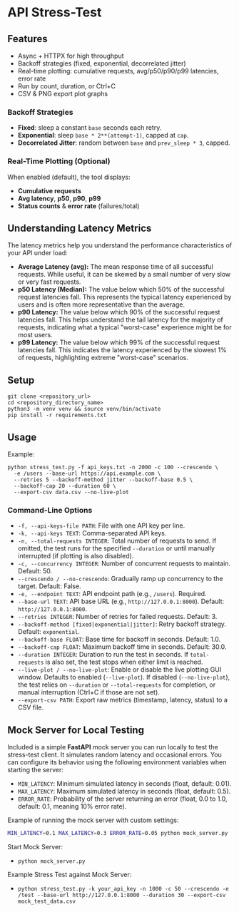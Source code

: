# API Stress-Test

## Features
- Async + HTTPX for high throughput
- Backoff strategies (fixed, exponential, decorrelated jitter)
- Real-time plotting: cumulative requests, avg/p50/p90/p99 latencies, error rate
- Run by count, duration, or Ctrl+C
- CSV & PNG export plot graphs

### Backoff Strategies
- **Fixed**: sleep a constant `base` seconds each retry.
- **Exponential**: sleep `base * 2**(attempt-1)`, capped at `cap`.
- **Decorrelated Jitter**: random between `base` and `prev_sleep * 3`, capped.

### Real-Time Plotting (Optional)
When enabled (default), the tool displays:
- **Cumulative requests**
- **Avg latency**, **p50**, **p90**, **p99**
- **Status counts** & **error rate** (failures/total)

## Understanding Latency Metrics
The latency metrics help you understand the performance characteristics of your API under load:
- **Average Latency (avg):** The mean response time of all successful requests. While useful, it can be skewed by a small number of very slow or very fast requests.
- **p50 Latency (Median):** The value below which 50% of the successful request latencies fall. This represents the typical latency experienced by users and is often more representative than the average.
- **p90 Latency:** The value below which 90% of the successful request latencies fall. This helps understand the tail latency for the majority of requests, indicating what a typical "worst-case" experience might be for most users.
- **p99 Latency:** The value below which 99% of the successful request latencies fall. This indicates the latency experienced by the slowest 1% of requests, highlighting extreme "worst-case" scenarios.

## Setup
```
git clone <repository_url>
cd <repository_directory_name>
python3 -m venv venv && source venv/bin/activate
pip install -r requirements.txt
```

## Usage
Example:
```
python stress_test.py -f api_keys.txt -n 2000 -c 100 --crescendo \
  -e /users --base-url https://api.example.com \
  --retries 5 --backoff-method jitter --backoff-base 0.5 \
  --backoff-cap 20 --duration 60 \
  --export-csv data.csv --no-live-plot
```

### Command-Line Options
- `-f, --api-keys-file PATH`: File with one API key per line.
- `-k, --api-keys TEXT`: Comma-separated API keys.
- `-n, --total-requests INTEGER`: Total number of requests to send. If omitted, the test runs for the specified `--duration` or until manually interrupted (if plotting is also disabled).
- `-c, --concurrency INTEGER`: Number of concurrent requests to maintain. Default: 50.
- `--crescendo / --no-crescendo`: Gradually ramp up concurrency to the target. Default: False.
- `-e, --endpoint TEXT`: API endpoint path (e.g., `/users`). Required.
- `--base-url TEXT`: API base URL (e.g., `http://127.0.0.1:8000`). Default: `http://127.0.0.1:8000`.
- `--retries INTEGER`: Number of retries for failed requests. Default: 3.
- `--backoff-method [fixed|exponential|jitter]`: Retry backoff strategy. Default: `exponential`.
- `--backoff-base FLOAT`: Base time for backoff in seconds. Default: 1.0.
- `--backoff-cap FLOAT`: Maximum backoff time in seconds. Default: 30.0.
- `--duration INTEGER`: Duration to run the test in seconds. If `total-requests` is also set, the test stops when either limit is reached.
- `--live-plot / --no-live-plot`: Enable or disable the live plotting GUI window. Defaults to enabled (`--live-plot`). If disabled (`--no-live-plot`), the test relies on `--duration` or `--total-requests` for completion, or manual interruption (Ctrl+C if those are not set).
- `--export-csv PATH`: Export raw metrics (timestamp, latency, status) to a CSV file.

## Mock Server for Local Testing

Included is a simple **FastAPI** mock server you can run locally to test the stress-test client.
It simulates random latency and occasional errors. You can configure its behavior using the following environment variables when starting the server:

-   `MIN_LATENCY`: Minimum simulated latency in seconds (float, default: 0.01).
-   `MAX_LATENCY`: Maximum simulated latency in seconds (float, default: 0.5).
-   `ERROR_RATE`: Probability of the server returning an error (float, 0.0 to 1.0, default: 0.1, meaning 10% error rate).

Example of running the mock server with custom settings:
```bash
MIN_LATENCY=0.1 MAX_LATENCY=0.3 ERROR_RATE=0.05 python mock_server.py
```

Start Mock Server: 
- `python mock_server.py`

Example Stress Test against Mock Server:
- `python stress_test.py -k your_api_key -n 1000 -c 50 --crescendo -e /test --base-url http://127.0.0.1:8000 --duration 30 --export-csv mock_test_data.csv`
